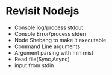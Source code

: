 # Revisit Nodejs

- Console log/process stdout
- Console Error/process stderr
- Node Shebang to make it executable
- Command Line arguments
- Argument parsing with minimist
- Read file(Sync,Async)
- input from stdin
